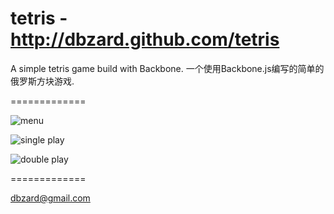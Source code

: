 tetris - http://dbzard.github.com/tetris
=============

A simple tetris game build with Backbone. 一个使用Backbone.js编写的简单的俄罗斯方块游戏.

=============

![menu](https://raw.github.com/dbzard/tetris/master/screenshots/menu.jpg)


![single play](https://raw.github.com/dbzard/tetris/master/screenshots/single.jpg)


![double play](https://raw.github.com/dbzard/tetris/master/screenshots/double.jpg)

=============

dbzard@gmail.com